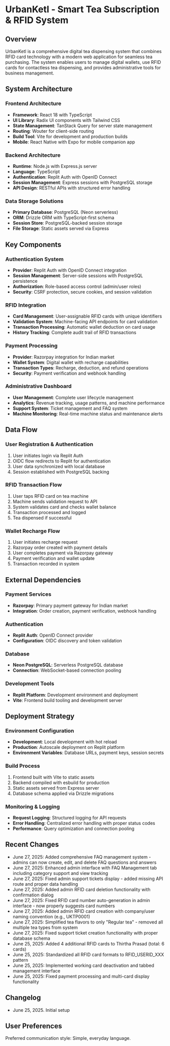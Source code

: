 # UrbanKetl - Smart Tea Subscription & RFID System

## Overview
UrbanKetl is a comprehensive digital tea dispensing system that combines RFID card technology with a modern web application for seamless tea purchasing. The system enables users to manage digital wallets, use RFID cards for contactless tea dispensing, and provides administrative tools for business management.

## System Architecture

### Frontend Architecture
- **Framework**: React 18 with TypeScript
- **UI Library**: Radix UI components with Tailwind CSS
- **State Management**: TanStack Query for server state management
- **Routing**: Wouter for client-side routing
- **Build Tool**: Vite for development and production builds
- **Mobile**: React Native with Expo for mobile companion app

### Backend Architecture
- **Runtime**: Node.js with Express.js server
- **Language**: TypeScript
- **Authentication**: Replit Auth with OpenID Connect
- **Session Management**: Express sessions with PostgreSQL storage
- **API Design**: RESTful APIs with structured error handling

### Data Storage Solutions
- **Primary Database**: PostgreSQL (Neon serverless)
- **ORM**: Drizzle ORM with TypeScript-first schema
- **Session Store**: PostgreSQL-backed session storage
- **File Storage**: Static assets served via Express

## Key Components

### Authentication System
- **Provider**: Replit Auth with OpenID Connect integration
- **Session Management**: Server-side sessions with PostgreSQL persistence
- **Authorization**: Role-based access control (admin/user roles)
- **Security**: CSRF protection, secure cookies, and session validation

### RFID Integration
- **Card Management**: User-assignable RFID cards with unique identifiers
- **Validation System**: Machine-facing API endpoints for card validation
- **Transaction Processing**: Automatic wallet deduction on card usage
- **History Tracking**: Complete audit trail of RFID transactions

### Payment Processing
- **Provider**: Razorpay integration for Indian market
- **Wallet System**: Digital wallet with recharge capabilities
- **Transaction Types**: Recharge, deduction, and refund operations
- **Security**: Payment verification and webhook handling

### Administrative Dashboard
- **User Management**: Complete user lifecycle management
- **Analytics**: Revenue tracking, usage patterns, and machine performance
- **Support System**: Ticket management and FAQ system
- **Machine Monitoring**: Real-time machine status and maintenance alerts

## Data Flow

### User Registration & Authentication
1. User initiates login via Replit Auth
2. OIDC flow redirects to Replit for authentication
3. User data synchronized with local database
4. Session established with PostgreSQL backing

### RFID Transaction Flow
1. User taps RFID card on tea machine
2. Machine sends validation request to API
3. System validates card and checks wallet balance
4. Transaction processed and logged
5. Tea dispensed if successful

### Wallet Recharge Flow
1. User initiates recharge request
2. Razorpay order created with payment details
3. User completes payment via Razorpay gateway
4. Payment verification and wallet update
5. Transaction recorded in system

## External Dependencies

### Payment Services
- **Razorpay**: Primary payment gateway for Indian market
- **Integration**: Order creation, payment verification, webhook handling

### Authentication
- **Replit Auth**: OpenID Connect provider
- **Configuration**: OIDC discovery and token validation

### Database
- **Neon PostgreSQL**: Serverless PostgreSQL database
- **Connection**: WebSocket-based connection pooling

### Development Tools
- **Replit Platform**: Development environment and deployment
- **Vite**: Frontend build tooling and development server

## Deployment Strategy

### Environment Configuration
- **Development**: Local development with hot reload
- **Production**: Autoscale deployment on Replit platform
- **Environment Variables**: Database URLs, payment keys, session secrets

### Build Process
1. Frontend built with Vite to static assets
2. Backend compiled with esbuild for production
3. Static assets served from Express server
4. Database schema applied via Drizzle migrations

### Monitoring & Logging
- **Request Logging**: Structured logging for API requests
- **Error Handling**: Centralized error handling with proper status codes
- **Performance**: Query optimization and connection pooling

## Recent Changes
- June 27, 2025: Added comprehensive FAQ management system - admins can now create, edit, and delete FAQ questions and answers
- June 27, 2025: Enhanced admin interface with FAQ Management tab including category support and view tracking
- June 27, 2025: Fixed admin support tickets display - added missing API route and proper data handling
- June 27, 2025: Added admin RFID card deletion functionality with confirmation dialog
- June 27, 2025: Fixed RFID card number auto-generation in admin interface - now properly suggests card numbers
- June 27, 2025: Added admin RFID card creation with company/user naming convention (e.g., UKTP0001)
- June 27, 2025: Simplified tea flavors to only "Regular tea" - removed all multiple tea types from system
- June 27, 2025: Fixed support ticket creation functionality with proper database schema
- June 25, 2025: Added 4 additional RFID cards to Thirtha Prasad (total: 6 cards)
- June 25, 2025: Standardized all RFID card formats to RFID_USERID_XXX pattern
- June 25, 2025: Implemented working card deactivation and tabbed management interface
- June 25, 2025: Fixed payment processing and multi-card display functionality

## Changelog
- June 25, 2025. Initial setup

## User Preferences
Preferred communication style: Simple, everyday language.